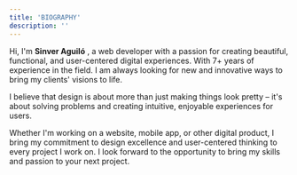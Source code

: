 ```yaml
---
title: 'BIOGRAPHY'
description: ''
---
```


Hi, I'm **Sinver Aguiló** , a web developer with a passion for creating beautiful, functional, and user-centered digital experiences. With 7+ years of experience in the field. I am always looking for new and innovative ways to bring my clients' visions to life.

I believe that design is about more than just making things look pretty – it's about solving problems and creating intuitive, enjoyable experiences for users.

Whether I'm working on a website, mobile app, or other digital product, I bring my commitment to design excellence and user-centered thinking to every project I work on. I look forward to the opportunity to bring my skills and passion to your next project.
